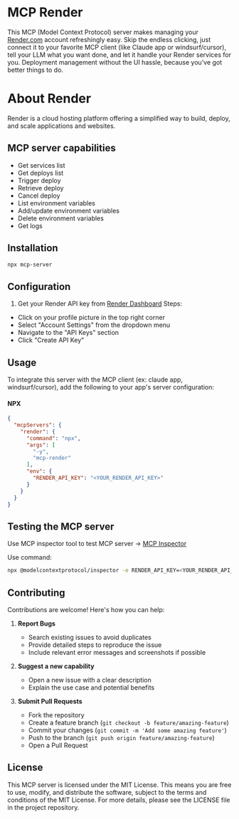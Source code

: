 # MCP Render

This MCP (Model Context Protocol) server makes managing your [Render.com](https://render.com) account refreshingly easy. Skip the endless clicking, just connect it to your favorite MCP client (like Claude app or windsurf/cursor), tell your LLM what you want done, and let it handle your Render services for you. Deployment management without the UI hassle, because you’ve got better things to do.

# About Render
Render is a cloud hosting platform offering a simplified way to build, deploy, and scale applications and websites. 

## MCP server capabilities
- Get services list
- Get deploys list
- Trigger deploy
- Retrieve deploy
- Cancel deploy
- List environment variables
- Add/update environment variables
- Delete environment variables
- Get logs

## Installation
```bash
npx mcp-server
```

## Configuration
1. Get your Render API key from [Render Dashboard](https://dashboard.render.com)
Steps:
- Click on your profile picture in the top right corner
- Select "Account Settings" from the dropdown menu
- Navigate to the "API Keys" section
- Click "Create API Key"

## Usage
To integrate this server with the MCP client (ex: claude app, windsurf/cursor), add the following to your app's server configuration:

#### NPX

```json
{
  "mcpServers": {
    "render": {
      "command": "npx",
      "args": [
        "-y",
        "mcp-render"
      ],
      "env": {
        "RENDER_API_KEY": "<YOUR_RENDER_API_KEY>"
      }
    }
  }
}
```

## Testing the MCP server
Use MCP inspector tool to test MCP server -> [MCP Inspector](https://github.com/modelcontextprotocol/inspector)

Use command:
```bash
npx @modelcontextprotocol/inspector -e RENDER_API_KEY=<YOUR_RENDER_API_KEY> node build/index.js
```

## Contributing
Contributions are welcome! Here's how you can help:

1. **Report Bugs**
   - Search existing issues to avoid duplicates
   - Provide detailed steps to reproduce the issue
   - Include relevant error messages and screenshots if possible

2. **Suggest a new capability**
   - Open a new issue with a clear description
   - Explain the use case and potential benefits

3. **Submit Pull Requests**
   - Fork the repository
   - Create a feature branch (`git checkout -b feature/amazing-feature`)
   - Commit your changes (`git commit -m 'Add some amazing feature'`)
   - Push to the branch (`git push origin feature/amazing-feature`)
   - Open a Pull Request


## License
This MCP server is licensed under the MIT License. This means you are free to use, modify, and distribute the software, subject to the terms and conditions of the MIT License. For more details, please see the LICENSE file in the project repository.
